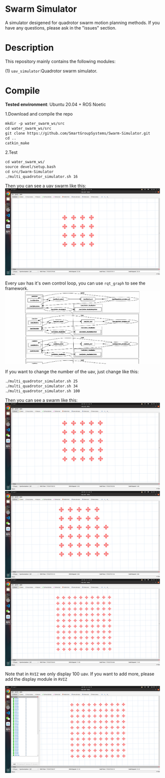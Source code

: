 # Swarm Simulator
A simulator desigened for quadrotor swarm motion planning methods. If you have any questions, please ask in the "issues" section.

# Description
This repository mainly contains the following modules: 

(1) ```uav_simulator```:Quadrotor swarm simulator. 



# Compile
__Tested environment__: Ubuntu 20.04 + ROS Noetic

1.Download and compile the repo

```
mkdir -p water_swarm_ws/src
cd water_swarm_ws/src
git clone https://github.com/SmartGroupSystems/Swarm-Simulator.git
cd ..
catkin_make
```

2.Test

```
cd water_swarm_ws/
source devel/setup.bash
cd src/Swarm-Simulator
./multi_quadrotor_simulator.sh 16
```

Then you can see a uav swarm like this:
![simulator16](fig/simulator16.png)

Every uav has it's own control loop, you can use ```rqt_graph``` to see the framework.
![rqt_map](fig/rqt_map.gif)


If you want to change the number of the uav, just change like this:
```
./multi_quadrotor_simulator.sh 25
./multi_quadrotor_simulator.sh 34
./multi_quadrotor_simulator.sh 100
```
Then you can see a swarm like this:
![simulator25](fig/simulator25.png)
![simulator34](fig/simulator34.png)
![simulator100](fig/simulator100.png)


Note that in ```RVIZ``` we only display 100 uav. If you want to add more, please add the display module in ```RVIZ```

![rviz_disp](fig/rviz_disp.png)